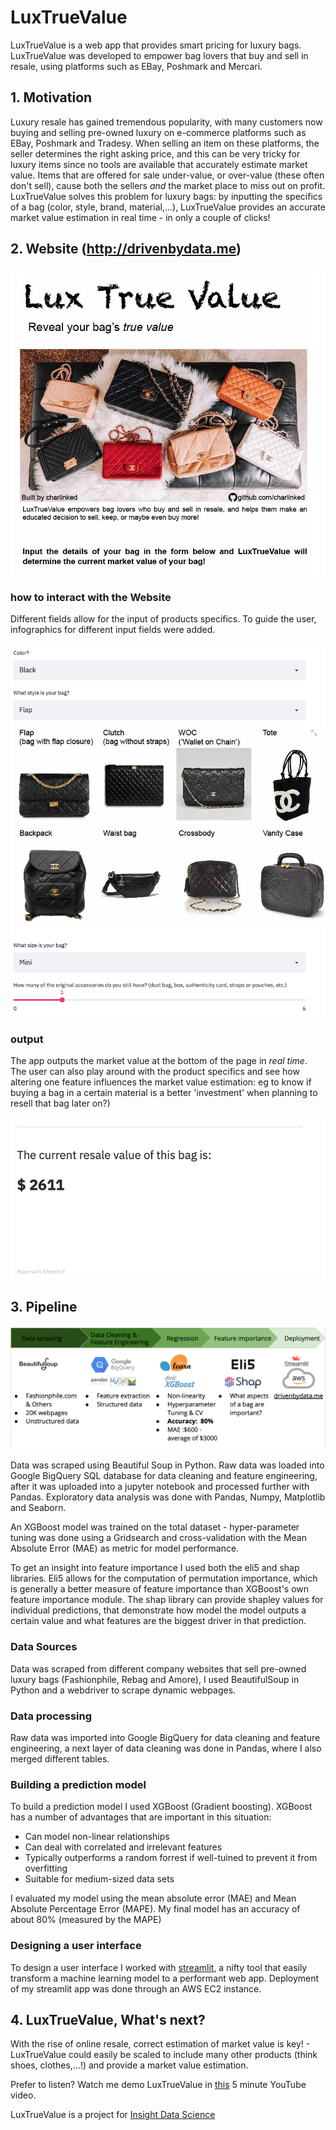 # LuxTrueValue

LuxTrueValue is a web app that provides smart pricing for luxury bags. LuxTrueValue was developed to empower bag lovers that buy and sell in resale, using platforms such as EBay, Poshmark and Mercari.

## 1. Motivation

Luxury resale has gained tremendous popularity, with many customers now buying and selling pre-owned luxury on e-commerce platforms such as EBay, Poshmark and Tradesy. When selling an item on these platforms, the seller determines the right asking price, and this can be very tricky for luxury items since no tools are available that accurately estimate market value. Items that are offered for sale under-value, or over-value (these often don't sell), cause both the sellers *and* the market place to miss out on profit. LuxTrueValue solves this problem for luxury bags: by inputting the specifics of a bag (color, style, brand, material,...), LuxTrueValue provides an accurate market value estimation in real time - in only a couple of clicks!

## 2. Website (http://drivenbydata.me)

![Image of homepage](https://github.com/charlinked/LuxTrueValue/blob/master/figures/homepage.png)

### how to interact with the Website
Different fields allow for the input of products specifics. To guide the user, infographics for different input fields were added.

![Image of selectionboxes](https://github.com/charlinked/LuxTrueValue/blob/master/figures/selectionboxes.png)

### output

The app outputs the market value at the bottom of the page in *real time*. The user can also play around with the product specifics and see how altering one feature influences the market value estimation: eg to know if buying a bag in a certain material is a better 'investment' when planning to resell that bag later on?)

![Image of output](https://github.com/charlinked/LuxTrueValue/blob/master/figures/output.png)

## 3. Pipeline

![Image of pipeline](https://github.com/charlinked/LuxTrueValue/blob/master/figures/pipeline.png)

Data was scraped using Beautiful Soup in Python. Raw data was loaded into Google BigQuery SQL database for data cleaning and feature engineering, after it was uploaded into a jupyter notebook and processed further with Pandas. Exploratory data analysis was done with Pandas, Numpy, Matplotlib and Seaborn.

An XGBoost model was trained on the total dataset - hyper-parameter tuning was done using a Gridsearch and cross-validation with the Mean Absolute Error (MAE) as metric for model performance.

To get an insight into feature importance I used both the eli5 and shap libraries. Eli5 allows for the computation of permutation importance, which is generally a better measure of feature importance than XGBoost's own feature importance module. The shap library can provide shapley values for individual predictions, that demonstrate how model the model outputs a certain value and what features are the biggest driver in that prediction.

### Data Sources

Data was scraped from different company websites that sell pre-owned luxury bags (Fashionphile, Rebag and Amore), I used BeautifulSoup in Python and a webdriver to scrape dynamic webpages.

### Data processing

Raw data was imported into Google BigQuery for data cleaning and feature engineering, a next layer of data cleaning was done in Pandas, where I also merged different tables.

### Building a prediction model

To build a prediction model I used XGBoost (Gradient boosting). XGBoost has a number of advantages that are important in this situation:
- Can model non-linear relationships
- Can deal with correlated and irrelevant features
- Typically outperforms a random forrest if well-tuined to prevent it from overfitting
- Suitable for medium-sized data sets

I evaluated my model using the mean absolute error (MAE) and Mean Absolute Percentage Error (MAPE). My final model has an accuracy of about 80% (measured by the MAPE)

### Designing a user interface

To design a user interface I worked with [streamlit](https://www.streamlit.io), a nifty tool that easily transform a machine learning model to a performant web app. Deployment of my streamlit app was done through an AWS EC2 instance.

## 4. LuxTrueValue, What's next?

With the rise of online resale, correct estimation of market value is key! - LuxTrueValue could easily be scaled to include many other products (think shoes, clothes,...!) and provide a market value estimation. 

Prefer to listen? Watch me demo LuxTrueValue in [this](https://www.youtube.com/watch?v=G4gp2c0PrRU) 5 minute YouTube video.

LuxTrueValue is a project for [Insight Data Science](https://insightfellows.com/data-science)
